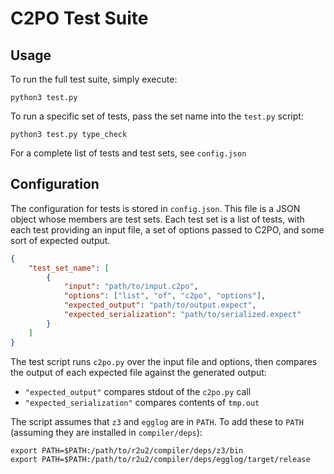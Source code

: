 # C2PO Test Suite

## Usage

To run the full test suite, simply execute:

    python3 test.py

To run a specific set of tests, pass the set name into the `test.py` script:

    python3 test.py type_check

For a complete list of tests and test sets, see `config.json`

## Configuration

The configuration for tests is stored in `config.json`. This file is a JSON object whose members are
test sets. Each test set is a list of tests, with each test providing an input file, a set of
options passed to C2PO, and some sort of expected output.

```json
{
    "test_set_name": [
        {
            "input": "path/to/input.c2po",
            "options": ["list", "of", "c2po", "options"],
            "expected_output": "path/to/output.expect",
            "expected_serialization": "path/to/serialized.expect"
        }
    ]
}
```

The test script runs `c2po.py` over the input file and options, then compares the output of each
expected file against the generated output:
- `"expected_output"` compares stdout of the `c2po.py` call
- `"expected_serialization"` compares contents of `tmp.out`

The script assumes that `z3` and `egglog` are in `PATH`. To add these to `PATH` (assuming they are
installed in `compiler/deps`):

    export PATH=$PATH:/path/to/r2u2/compiler/deps/z3/bin
    export PATH=$PATH:/path/to/r2u2/compiler/deps/egglog/target/release
